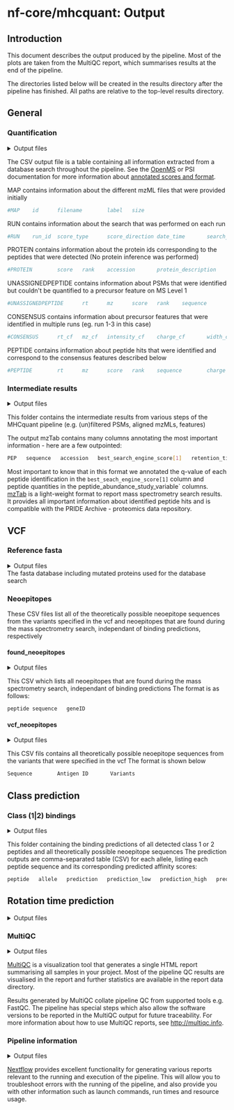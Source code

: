 # nf-core/mhcquant: Output

## Introduction

This document describes the output produced by the pipeline. Most of the plots are taken from the MultiQC report, which summarises results at the end of the pipeline.

The directories listed below will be created in the results directory after the pipeline has finished. All paths are relative to the top-level results directory.

## General

### Quantification

<details markdown="1">
<summary>Output files</summary>

- `*.tsv` : If `--skip_quantification` is not specified.

</details>

The CSV output file is a table containing all information extracted from a database search throughout the pipeline. See the [OpenMS](https://www.openms.de/) or PSI documentation for more information about [annotated scores and format](https://abibuilder.informatik.uni-tuebingen.de/archive/openms/Documentation/release/latest/html/TOPP_TextExporter.html).

MAP contains information about the different mzML files that were provided initially

```bash
#MAP    id      filename        label   size
```

RUN contains information about the search that was performed on each run

```bash
#RUN    run_id  score_type      score_direction date_time       search_engine_version   parameters
```

PROTEIN contains information about the protein ids corresponding to the peptides that were detected (No protein inference was performed)

```bash
#PROTEIN        score   rank    accession       protein_description     coverage        sequence
```

UNASSIGNEDPEPTIDE contains information about PSMs that were identified but couldn't be quantified to a precursor feature on MS Level 1

```bash
#UNASSIGNEDPEPTIDE      rt      mz      score   rank    sequence        charge  aa_before       aa_after        score_type      search_identifier       accessions      FFId_category   feature_id      file_origin     map_index       spectrum_reference      COMET:IonFrac   COMET:deltCn    COMET:deltLCn   COMET:lnExpect  COMET:lnNumSP   COMET:lnRankSP  MS:1001491      MS:1001492      MS:1001493      MS:1002252      MS:1002253      MS:1002254      MS:1002255      MS:1002256      MS:1002257      MS:1002258      MS:1002259      num_matched_peptides    protein_references      target_decoy
```

CONSENSUS contains information about precursor features that were identified in multiple runs (eg. run 1-3 in this case)

```bash
#CONSENSUS      rt_cf   mz_cf   intensity_cf    charge_cf       width_cf        quality_cf      rt_0    mz_0    intensity_0     charge_0        width_0 rt_1    mz_1    intensity_1     charge_1        width_1 rt_2    mz_2    intensity_2     charge_2        width_2 rt_3    mz_3    intensity_3     charge_3        width_3
```

PEPTIDE contains information about peptide hits that were identified and correspond to the consensus features described below

```bash
#PEPTIDE        rt      mz      score   rank    sequence        charge  aa_before       aa_after        score_type      search_identifier       accessions      FFId_category   fea
```

### Intermediate results

<details markdown="1">
<summary>Output files</summary>

- `Intermediate_Results/`
    - `*merged_psm_perc_filtered.mzTab` : If `--refine_fdr_on_predicted_subset` is specified, consists of the hits (filtered by q-value)
    - `*.mztab` : mztab file generated by the OpenMS MzTabExporter command, the community standard format for sharing mass spectrometry search results
    - `*.featureXML` :  If `--skip_quantification` is not specified, then this file is generated by the OpenMS FeatureFinderIdentification command
    - `*fdr_filtered.idXML`: If `--skip_quantification` is not specified, then this file is generated by the OpenMS IDFilter command
    - `*all_ids_merged_psm_perc*.idXML`: idXML files are generated when `--refine_fdr_on_predicted_subset` is specified
    - `*peptide_filtered.idXML`: If `--refine_fdr_on_predicted_subset` is specified, then this file consists of the PSMs prediction outcome
    - `*perc_subset.idXML`: If `--refine_fdr_on_predicted_subset` is specified, then this file is the outcome of the second percolator run, generated by the OpenMS PercolatorAdapter

</details>

This folder contains the intermediate results from various steps of the MHCquant pipeline (e.g. (un)filtered PSMs, aligned mzMLs, features)

The output mzTab contains many columns annotating the most important information - here are a few outpointed:

```bash
PEP   sequence   accession   best_search_engine_score[1]   retention_time   charge   mass_to_charge   peptide_abundance_study_variable[1]
```

Most important to know that in this format we annotated the q-value of each peptide identification in the `best_seach_engine_score[1]` column and peptide quantities in the peptide_abundance_study_variable` columns.
[mzTab](http://www.psidev.info/mztab) is a light-weight format to report mass spectrometry search results. It provides all important information about identified peptide hits and is compatible with the PRIDE Archive - proteomics data repository.

## VCF

### Reference fasta

<details markdown="1">
<summary>Output files</summary>

- `*_vcf.fasta`: If `--include_proteins_from_vcf` is specified, then this fasta is created for the respective sample

</details>
The fasta database including mutated proteins used for the database search

### Neoepitopes

These CSV files list all of the theoretically possible neoepitope sequences from the variants specified in the vcf and neoepitopes that are found during the mass spectrometry search, independant of binding predictions, respectively

#### found_neoepitopes

<details markdown="1">
<summary>Output files</summary>

- `class_1_bindings/`
    - `*found_neoepitopes_class1.csv`: Generated when `--include_proteins_from_vcf` and `--predict_class_1` are specified

- `class_2_bindings/`
    - `*found_neoepitopes_class2.csv`: Generated when `--include_proteins_from_vcf` and `--predict_class_2` are specified

</details>

This CSV which lists all neoepitopes that are found during the mass spectrometry search, independant of binding predictions
The format is as follows:

```bash
peptide sequence   geneID
```

#### vcf_neoepitopes

<details markdown="1">
<summary>Output files</summary>

- `class_1_bindings/`
    - `*vcf_neoepitopes_class1.csv`: Generated when `--include_proteins_from_vcf` and `--predict_class_1` are specified

- `class_2_bindings/`
    - `*vcf_neoepitopes_class2.csv`: Generated when `--include_proteins_from_vcf` and `--predict_class_2` are specified

</details>

This CSV fils contains all theoretically possible neoepitope sequences from the variants that were specified in the vcf
The format is shown below

```bash
Sequence        Antigen ID       Variants
```

## Class prediction

### Class (1|2) bindings

<details markdown="1">
<summary>Output files</summary>

- `class_1_bindings/`
    - `*predicted_peptides_class_1.csv`: If `--predict_class_1` is specified, then this CSV is generated

- `class_2_bindings/`
    - `*predicted_peptides_class_2.csv`: If `--predict_class_2` is specified, then this CSV is generated

</details>

This folder containing the binding predictions of all detected class 1 or 2 peptides and all theoretically possible neoepitope sequences
The prediction outputs are comma-separated table (CSV) for each allele, listing each peptide sequence and its corresponding predicted affinity scores:

```bash
peptide   allele   prediction   prediction_low   prediction_high   prediction_percentile
```

## Rotation time prediction

<details markdown="1">
<summary>Output files</summary>

- `RT_prediction`
    - `*id_RTpredicted.csv`: If `--predict_RT` is specified, the rotation time found peptides are provided
    - `*txt_RTpredicted.csv`: If `--predict_RT` is specified, the rotation time predicted neoepitopes are provided

</details>

### MultiQC

<details markdown="1">
<summary>Output files</summary>

- `multiqc/`
    - `multiqc_report.html`: a standalone HTML file that can be viewed in your web browser.
    - `multiqc_data/`: directory containing parsed statistics from the different tools used in the pipeline.
    - `multiqc_plots/`: directory containing static images from the report in various formats.

</details>

[MultiQC](http://multiqc.info) is a visualization tool that generates a single HTML report summarising all samples in your project. Most of the pipeline QC results are visualised in the report and further statistics are available in the report data directory.

Results generated by MultiQC collate pipeline QC from supported tools e.g. FastQC. The pipeline has special steps which also allow the software versions to be reported in the MultiQC output for future traceability. For more information about how to use MultiQC reports, see <http://multiqc.info>.

### Pipeline information

<details markdown="1">
<summary>Output files</summary>

- `pipeline_info/`
    - Reports generated by Nextflow: `execution_report.html`, `execution_timeline.html`, `execution_trace.txt` and `pipeline_dag.dot`/`pipeline_dag.svg`.
    - Reports generated by the pipeline: `pipeline_report.html`, `pipeline_report.txt` and `software_versions.yml`. The `pipeline_report*` files will only be present if the `--email` / `--email_on_fail` parameter's are used when running the pipeline.
    - Reformatted samplesheet files used as input to the pipeline: `samplesheet.valid.csv`.

</details>

[Nextflow](https://www.nextflow.io/docs/latest/tracing.html) provides excellent functionality for generating various reports relevant to the running and execution of the pipeline. This will allow you to troubleshoot errors with the running of the pipeline, and also provide you with other information such as launch commands, run times and resource usage.
